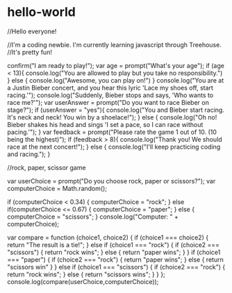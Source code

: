 hello-world
===========

//Hello everyone!

//I'm a coding newbie. I'm currently learning javascript through Treehouse. 
//It's pretty fun!

confirm("I am ready to play!");
var age = prompt("What's your age");
if (age < 13){
    console.log("You are allowed to play but you take no responsibility.")
}
else 
{
    console.log("Awesome, you can play on!")
}
console.log("You are at a Justin Bieber concert, and you hear this lyric 'Lace my shoes off, start racing.'");
console.log("Suddenly, Bieber stops and says, 'Who wants to race me?'");
var userAnswer = prompt("Do you want to race Bieber on stage?");
if (userAnswer = "yes"){
    console.log("You and Bieber start racing. It's neck and neck! You win by a shoelace!");
}
else {
    console.log("Oh no! Bieber shakes his head and sings 'I set a pace, so I can race without pacing.'");
}
var feedback = prompt("Please rate the game 1 out of 10. (10 being the highest)");
if (feedback > 8){
    console.log("Thank you! We should race at the next concert!");
}
else {
    console.log("I'll keep practicing coding and racing.");
}



//rock, paper, scissor game

var userChoice = prompt("Do you choose rock, paper or scissors?");
var computerChoice = Math.random();

if (computerChoice < 0.34) {
	computerChoice = "rock";
} else if(computerChoice <= 0.67) {
	computerChoice = "paper";
} else {
	computerChoice = "scissors";
} console.log("Computer: " + computerChoice);

var compare = function (choice1, choice2) {
    if (choice1 === choice2) {
         return "The result is a tie!";
    } else if (choice1 === "rock") {
        if (choice2 === "scissors") {
            return "rock wins";
        } else {
            return "paper wins";
        }
    } if (choice1 === "paper") {
        if (choice2 === "rock") {
            return "paper wins";
        } else {
            return "scissors win"
        }
    } else if (choice1 === "scissors") {
         if (choice2 === "rock") {
            return "rock wins";
        } else {
            return "scissors wins";
        }
    }
};
console.log(compare(userChoice,computerChoice));
